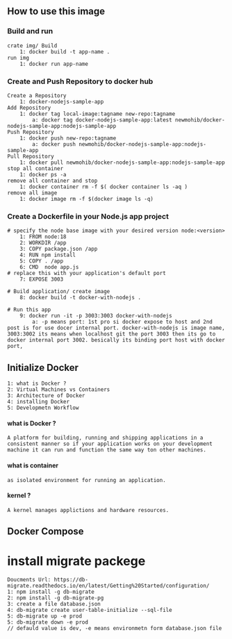 ## How to use this image

### Build and run
    crate img/ Build
        1: docker build -t app-name .
    run img
        1: docker run app-name
### Create and Push Repository to docker hub
    Create a Repository
        1: docker-nodejs-sample-app
    Add Repository
        1: docker tag local-image:tagname new-repo:tagname
            a: docker tag docker-nodejs-sample-app:latest newmohib/docker-nodejs-sample-app:nodejs-sample-app
    Push Repository
        1: docker push new-repo:tagname
            a: docker push newmohib/docker-nodejs-sample-app:nodejs-sample-app
    Pull Repository
        1: docker pull newmohib/docker-nodejs-sample-app:nodejs-sample-app
    stop all container
        1: docker ps -a
    remove all container and stop
        1: docker container rm -f $( docker container ls -aq )
    remove all image
        1: docker image rm -f $(docker image ls -q)
### Create a Dockerfile in your Node.js app project

    # specify the node base image with your desired version node:<version>
        1: FROM node:18
        2: WORKDIR /app
        3: COPY package.json /app
        4: RUN npm install
        5: COPY . /app
        6: CMD  node app.js 
    # replace this with your application's default port
        7: EXPOSE 3003
        
    # Build application/ create image
        8: docker build -t docker-with-nodejs .

    # Run this app 
        9: docker run -it -p 3003:3003 docker-with-nodejs
            a: -p means port: 1st pro si docker expose to host and 2nd post is for use docer internal port. docker-with-nodejs is image name, 3003:3002 its means when localhost git the port 3003 then its go to docker internal port 3002. besically its binding port host with docker port,


## Initialize Docker

    1: what is Docker ?
    2: Virtual Machines vs Containers
    3: Architecture of Docker
    4: installing Docker
    5: Developmetn Workflow

#### what is Docker ?
    A platform for building, running and shipping applications in a consistent manner so if your application works on your development machine it can run and function the same way ton other machines.
#### what is container
    as isolated environment for running an application.
#### kernel ?
    A kernel manages applictions and hardware resources.


## Docker Compose

     

# install migrate packege
    Doucments Url: https://db-migrate.readthedocs.io/en/latest/Getting%20Started/configuration/
    1: npm install -g db-migrate
    2: npm install -g db-migrate-pg
    3: create a file database.json
    4: db-migrate create user-table-initialize --sql-file
    5: db-migrate up -e prod
    5: db-migrate down -e prod
    // defauld value is dev, -e means environmetn form database.json file
